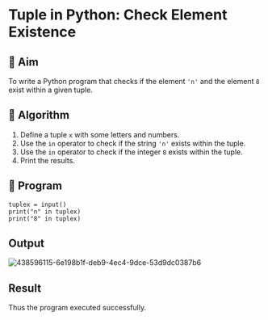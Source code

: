 # Tuple in Python: Check Element Existence

## 🎯 Aim
To write a Python program that checks if the element `'n'` and the element `8` exist within a given tuple.

## 🧠 Algorithm
1. Define a tuple `x` with some letters and numbers.
2. Use the `in` operator to check if the string `'n'` exists within the tuple.
3. Use the `in` operator to check if the integer `8` exists within the tuple.
4. Print the results.

## 🧾 Program
```
tuplex = input()
print("n" in tuplex)
print("8" in tuplex)
```

## Output
![438596115-6e198b1f-deb9-4ec4-9dce-53d9dc0387b6](https://github.com/user-attachments/assets/e7494ca8-dc51-47b2-87d4-78edfc570c02)


## Result
Thus the program executed successfully.

